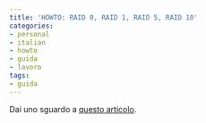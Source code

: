 ```yaml
---
title: 'HOWTO: RAID 0, RAID 1, RAID 5, RAID 10'
categories:
- personal
- italian
- howto
- guida
- lavoro
tags:
- guida
---
```

Dai uno sguardo a [questo articolo](http://www.thegeekstuff.com/2010/08/raid-levels-tutorial/).

